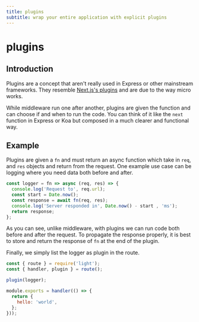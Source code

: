```yaml
---
title: plugins
subtitle: wrap your entire application with explicit plugins
---
```


# plugins

## Introduction

Plugins are a concept that aren't really used in Express or other mainstream frameworks. They resemble [Next.js's plugins](https://nextjs.org/docs#customizing-webpack-config) and are due to the way micro works.

While middleware run one after another, plugins are given the function and can choose if and when to run the code. You can think of it like the `next` function in Express or Koa but composed in a much clearer and functional way.

## Example

Plugins are given a `fn` and must return an async function which take in `req`, and `res` objects and return from the request. One example use case can be logging where you need data both before and after.

```javascript
const logger = fn => async (req, res) => {
  console.log('Request to', req.url);
  const start = Date.now();
  const response = await fn(req, res);
  console.log('Server responded in', Date.now() - start , 'ms');
  return response;
};
```

As you can see, unlike middleware, with plugins we can run code both before and after the request. To propagate the response properly, it is best to store and return the response of `fn` at the end of the plugin.

Finally, we simply list the logger as plugin in the route.

```javascript
const { route } = require('light');
const { handler, plugin } = route();

plugin(logger);

module.exports = handler(() => {
  return {
    hello: 'world',
  };
}));
```

